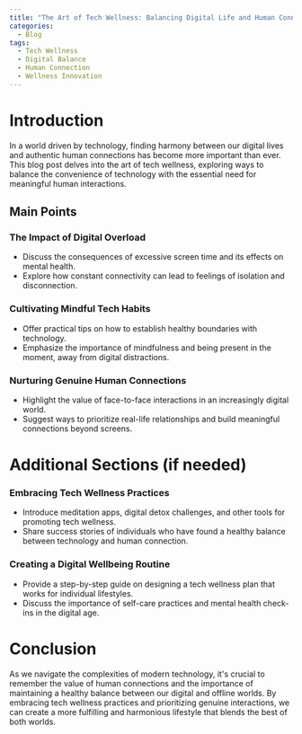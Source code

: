 ```yaml
---
title: "The Art of Tech Wellness: Balancing Digital Life and Human Connection"
categories:
  - Blog
tags:
  - Tech Wellness
  - Digital Balance
  - Human Connection
  - Wellness Innovation
---
```


# Introduction
In a world driven by technology, finding harmony between our digital lives and authentic human connections has become more important than ever. This blog post delves into the art of tech wellness, exploring ways to balance the convenience of technology with the essential need for meaningful human interactions.

## Main Points
### The Impact of Digital Overload
- Discuss the consequences of excessive screen time and its effects on mental health.
- Explore how constant connectivity can lead to feelings of isolation and disconnection.

### Cultivating Mindful Tech Habits
- Offer practical tips on how to establish healthy boundaries with technology.
- Emphasize the importance of mindfulness and being present in the moment, away from digital distractions.

### Nurturing Genuine Human Connections
- Highlight the value of face-to-face interactions in an increasingly digital world.
- Suggest ways to prioritize real-life relationships and build meaningful connections beyond screens.

# Additional Sections (if needed)
### Embracing Tech Wellness Practices
- Introduce meditation apps, digital detox challenges, and other tools for promoting tech wellness.
- Share success stories of individuals who have found a healthy balance between technology and human connection.

### Creating a Digital Wellbeing Routine
- Provide a step-by-step guide on designing a tech wellness plan that works for individual lifestyles.
- Discuss the importance of self-care practices and mental health check-ins in the digital age.

# Conclusion
As we navigate the complexities of modern technology, it's crucial to remember the value of human connections and the importance of maintaining a healthy balance between our digital and offline worlds. By embracing tech wellness practices and prioritizing genuine interactions, we can create a more fulfilling and harmonious lifestyle that blends the best of both worlds.